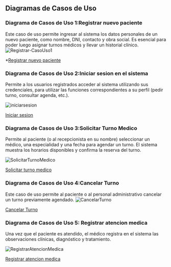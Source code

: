 ## Diagramas de Casos de Uso

### Diagrama de Casos de Uso 1:Registrar nuevo paciente
Este caso de uso permite ingresar al sistema los datos personales de un nuevo paciente, como nombre, DNI, contacto y obra social. Es esencial para poder luego asignar turnos médicos y llevar un historial clínico.
![Registrar-CasoUso1](https://github.com/user-attachments/assets/f1dceff3-1ee3-4489-8430-5f815b32797e)

*[Registrar nuevo paciente](https://drive.google.com/file/d/1CcOZ7rSeHB44h25CePTSYDyZI-MY9x3h/view?usp=sharing)

### Diagrama de Casos de Uso 2:Iniciar sesion en el sistema
Permite a los usuarios registrados acceder al sistema utilizando sus credenciales, para utilizar las funciones correspondientes a su perfil (pedir turno, consultar agenda, etc.).

![iniciarsesion](https://github.com/user-attachments/assets/c60b6cfc-b32a-4842-bc02-e89ecb21920e)


[Iniciar sesion](https://drive.google.com/file/d/1BjzbVAUFwccRm8fK8lLpwLwtAw-CjNSZ/view?usp=sharing)
### Diagrama de Casos de Uso 3:Solicitar Turno Medico
Permite al paciente (o al recepcionista en su nombre) seleccionar un médico, una especialidad y una fecha para agendar un turno. El sistema muestra los horarios disponibles y confirma la reserva del turno.

![SolicitarTurnoMedico](https://github.com/user-attachments/assets/5becc3e9-d564-416a-ba08-ef2d4870db89)

[Solicitar turno medico](https://drive.google.com/file/d/1mm1YtYV6BGOl26tsH3khwfrpBgoLAh3q/view?usp=sharing)

### Diagrama de Casos de Uso 4:Cancelar Turno
Este caso de uso permite al paciente o al personal administrativo cancelar un turno previamente agendado.
![CancelarTurno](https://github.com/user-attachments/assets/9ae51f41-8ae9-4179-8f36-4be530d491ee)

[Cancelar Turno](https://drive.google.com/file/d/1eDaXHF0HXUMPk3OGGQvdkUSguTrL6LRx/view?usp=sharing)

### Diagrama de Casos de Uso 5: Registrar atencion medica
Una vez que el paciente es atendido, el médico registra en el sistema las observaciones clínicas, diagnóstico y tratamiento.

![RegistrarAtencionMedica](https://github.com/user-attachments/assets/9f5cf9bc-2ac1-4952-9d98-53f7352ff83a)

[Registrar atencion medica](https://drive.google.com/file/d/1lWFRn7kJMsPWgMduskbeW34QgIiQ_zw7/view?usp=sharing)
